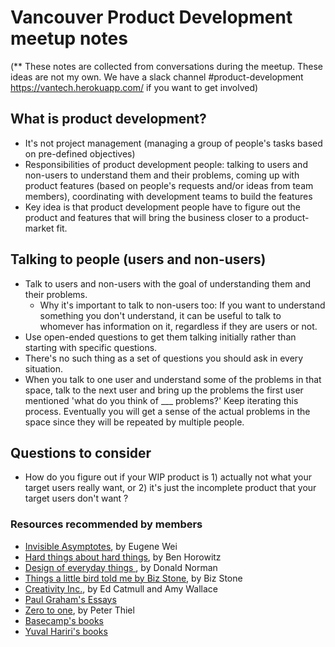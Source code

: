 

# Vancouver Product Development meetup notes

(** These notes are collected from conversations during the meetup. These ideas are not my own. We have a slack channel #product-development https://vantech.herokuapp.com/ if you want to get involved)


## What is product development?

* It's not project management (managing a group of people's tasks based on pre-defined objectives)
* Responsibilities of product development people: talking to users and non-users to understand them and their problems, coming up with product features (based on people's requests and/or ideas from team members), coordinating with development teams to build the features
* Key idea is that product development people have to figure out the product and features that will bring the business closer to a product-market fit.


## Talking to people (users and non-users)

* Talk to users and non-users with the goal of understanding them and their problems. 
    * Why it's important to talk to non-users too: If you want to understand something you don't understand, it can be useful to talk to whomever has information on it, regardless if they are users or not.
* Use open-ended questions to get them talking initially rather than starting with specific questions.
* There's no such thing as a set of questions you should ask in every situation.
* When you talk to one user and understand some of the problems in that space, talk to the next user and bring up the problems the first user mentioned 'what do you think of ___ problems?' Keep iterating this process. Eventually you will get a sense of the actual problems in the space since they will be repeated by multiple people.


## Questions to consider 
* How do you figure out if your WIP product is  1) actually not what your target users really want, or 2)  it's just the incomplete product that your target users don't want ?


### Resources recommended by members
* [Invisible Asymptotes](http://www.eugenewei.com/blog/2018/5/21/invisible-asymptotes), by Eugene Wei
* [Hard things about hard things](https://www.goodreads.com/book/show/18176747-the-hard-thing-about-hard-things), by Ben Horowitz
* [Design of everyday things ](https://www.goodreads.com/book/show/840.The_Design_of_Everyday_Things), by Donald Norman
* [Things a little bird told me by Biz Stone](https://www.goodreads.com/book/show/18296144-things-a-little-bird-told-me), by Biz Stone
* [Creativity Inc.](https://www.goodreads.com/book/show/18077903-creativity-inc), by Ed Catmull and Amy Wallace
* [Paul Graham's Essays](http://www.paulgraham.com/articles.html)
* [Zero to one](https://www.goodreads.com/book/show/18050143-zero-to-one), by Peter Thiel
* [Basecamp's books](https://basecamp.com/books)
* [Yuval Hariri's books](https://www.ynharari.com/)
